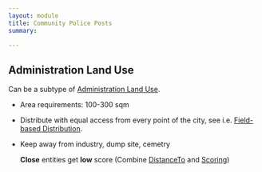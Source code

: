 ```yaml
---
layout: module
title: Community Police Posts
summary: 

---
```


## Administration Land Use
Can be a subtype of [Administration Land Use]().

* Area requirements: 100-300 sqm

* Distribute with equal access from every point of the city, see i.e. [Field-based Distribution]().

* Keep away from industry, dump site, cemetry

  **Close** entities get **low** score (Combine [DistanceTo]() and [Scoring]())